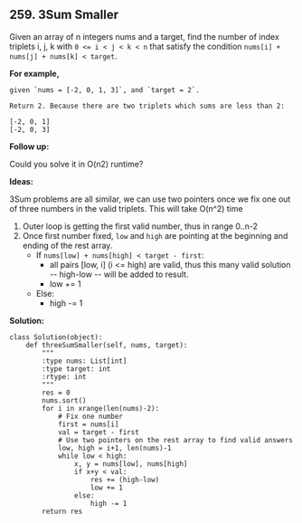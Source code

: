 ## 259. 3Sum Smaller

Given an array of n integers nums and a target, find the number of index triplets i, j, k with `0 <= i < j < k < n` that satisfy the condition `nums[i] + nums[j] + nums[k] < target`.

**For example,** 

    given `nums = [-2, 0, 1, 3]`, and `target = 2`.

    Return 2. Because there are two triplets which sums are less than 2:

    [-2, 0, 1]
    [-2, 0, 3]
**Follow up:**

Could you solve it in O(n2) runtime?

**Ideas:**

3Sum problems are all similar, we can use two pointers once we fix one out of three numbers in the valid triplets. This will take O(n^2) time

1. Outer loop is getting the first valid number, thus in range 0..n-2
2. Once first number fixed, `low` and `high` are pointing at the beginning and ending of the rest array.
    * If `nums[low] + nums[high] < target - first`: 
        * all pairs [low, i] (i <= high) are valid, thus this many valid solution -- high-low -- will be added to result.
        * low += 1
    * Else:
        * high -= 1
         
**Solution:**

    class Solution(object):
        def threeSumSmaller(self, nums, target):
            """
            :type nums: List[int]
            :type target: int
            :rtype: int
            """
            res = 0
            nums.sort()
            for i in xrange(len(nums)-2):
                # Fix one number
                first = nums[i]
                val = target - first
                # Use two pointers on the rest array to find valid answers
                low, high = i+1, len(nums)-1
                while low < high:
                    x, y = nums[low], nums[high]
                    if x+y < val:
                        res += (high-low)
                        low += 1
                    else:
                        high -= 1
            return res
                
            
        